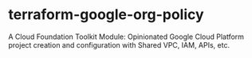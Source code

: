 # terraform-google-org-policy
A Cloud Foundation Toolkit Module: Opinionated Google Cloud Platform project creation and configuration with Shared VPC, IAM, APIs, etc.
